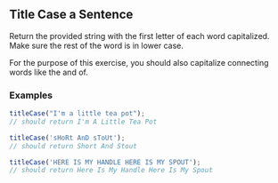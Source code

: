 ## Title Case a Sentence

Return the provided string with the first letter of each word capitalized. Make sure the rest of the word is in lower case.

For the purpose of this exercise, you should also capitalize connecting words like the and of.

### Examples

```javascript
titleCase("I'm a little tea pot");
// should return I'm A Little Tea Pot
```

```javascript
titleCase('sHoRt AnD sToUt');
// should return Short And Stout
```

```javascript
titleCase('HERE IS MY HANDLE HERE IS MY SPOUT');
// should return Here Is My Handle Here Is My Spout
```
